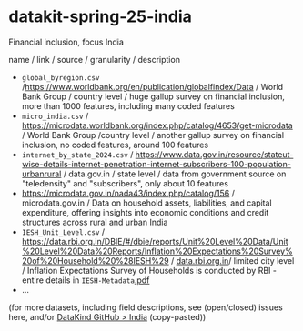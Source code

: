# datakit-spring-25-india
Financial inclusion, focus India

name / link / source / granularity / description

- `global_byregion.csv` /https://www.worldbank.org/en/publication/globalfindex/Data /  World Bank Group / country level / huge gallup survey on financial inclusion, more than 1000 features, including many coded features
- `micro_india.csv` / https://microdata.worldbank.org/index.php/catalog/4653/get-microdata / World Bank Group /country level / another gallup survey on financial inclusion, no coded features, around 100 features
- `internet_by_state_2024.csv` / https://www.data.gov.in/resource/stateut-wise-details-internet-penetration-internet-subscribers-100-population-urbanrural / data.gov.in / state level / data from government source on "teledensity" and "subscribers", only about 10 features
- https://microdata.gov.in/nada43/index.php/catalog/156 / microdata.gov.in / Data on household assets, liabilities, and capital expenditure, offering insights into economic conditions and credit structures across rural and urban India
- `IESH_Unit_Level.csv` / https://data.rbi.org.in/DBIE/#/dbie/reports/Unit%20Level%20Data/Unit%20Level%20Data%20Reports/Inflation%20Expectations%20Survey%20of%20Household%20%28IESH%29 / [data.rbi.org.in](data.rbi.org.in/)/ limited city level / Inflation Expectations Survey of Households is conducted by RBI - entire details in `IESH-Metadata`[.pdf](data/IESH-Metadata.pdf)
- ...

(for more datasets, including field descriptions, see (open/closed) issues here, and/or [DataKind GitHub > India](https://github.com/datakind/datakit-financial-inclusion-2025/discussions/4) (copy-pasted))
